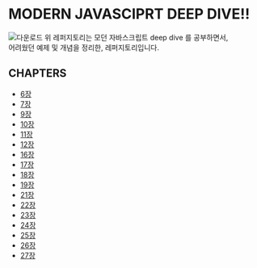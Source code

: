 # MODERN JAVASCIPRT DEEP DIVE!!

![다운로드](https://cdn.inflearn.com/public/courses/327974/cover/3b014384-8b3e-4f66-a4de-a94ffff11f58/Modern%20Javascript%20Deep%20Dive.png)
위 레퍼지토리는 모던 자바스크립트 deep dive 를 공부하면서,<br/>
어려웠던 예제 및 개념을 정리한, 레퍼지토리입니다.

## CHAPTERS

- [6장](./chapter_6/README.md)
- [7장](./chapter_7/README.md)
- [9장](./chapter_9/index.js)
- [10장](./chapter_10/index.js)
- [11장](./chapter_11/index.js)
- [12장](./chapter_12/README.md)
- [16장](./chapter_16/README.md)
- [17장](./chapter_17/README.md)
- [18장](./chapter_18/README.md)
- [19장](./chapter_19/README.md)
- [21장](./chapter_21/README.md)
- [22장](./chapter_22/README.md)
- [23장](./chapter_23/README.md)
- [24장](./chapter_24/index.js)
- [25장](./chapter_25/README.md)
- [26장](./chapter_26/README.md)
- [27장](./chapter_27/README.md)
  <!-- - [28장]() -->
  <!-- - [29장]() -->
  <!-- - [30장]() -->
  <!-- - [31장]() -->
  <!-- - [32장]() -->
  <!-- - [33장]() -->
  <!-- - [34장]() -->
  <!-- - [35장]() -->
  <!-- - [36장]() -->
  <!-- - [37장]() -->
  <!-- - [38장]() -->
  <!-- - [39장]() -->
  <!-- - [40장]() -->
  <!-- - [41장]() -->
  <!-- - [42장]() -->
  <!-- - [43장]() -->
  <!-- - [44장]() -->
  <!-- - [45장]() -->
  <!-- - [46장]() -->
  <!-- - [47장]() -->
  <!-- - [48장]() -->
  <!-- - [49장]() -->
